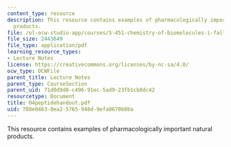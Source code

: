 ```yaml
---
content_type: resource
description: This resource contains examples of pharmacologically important natural
  products.
file: /ol-ocw-studio-app/courses/5-451-chemistry-of-biomolecules-i-fall-2005/788e04638ea25765948d9efa0670b8ba_04peptidehandout.pdf
file_size: 2443649
file_type: application/pdf
learning_resource_types:
- Lecture Notes
license: https://creativecommons.org/licenses/by-nc-sa/4.0/
ocw_type: OCWFile
parent_title: Lecture Notes
parent_type: CourseSection
parent_uid: 71d0d9d8-c496-91ec-5ad9-23fb1cb8dc42
resourcetype: Document
title: 04peptidehandout.pdf
uid: 788e0463-8ea2-5765-948d-9efa0670b8ba
---
```

This resource contains examples of pharmacologically important natural products.